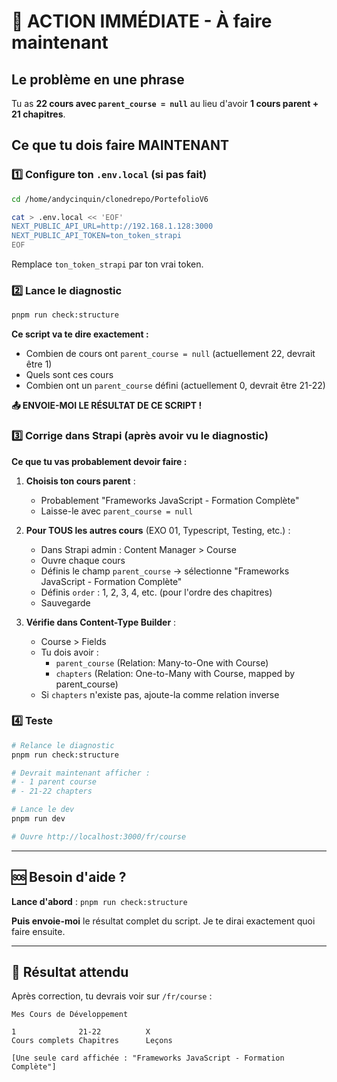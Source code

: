 # 🚨 ACTION IMMÉDIATE - À faire maintenant

## Le problème en une phrase

Tu as **22 cours avec `parent_course = null`** au lieu d'avoir **1 cours parent + 21 chapitres**.

## Ce que tu dois faire MAINTENANT

### 1️⃣ Configure ton `.env.local` (si pas fait)

```bash
cd /home/andycinquin/clonedrepo/PortefolioV6

cat > .env.local << 'EOF'
NEXT_PUBLIC_API_URL=http://192.168.1.128:3000
NEXT_PUBLIC_API_TOKEN=ton_token_strapi
EOF
```

Remplace `ton_token_strapi` par ton vrai token.

### 2️⃣ Lance le diagnostic

```bash
pnpm run check:structure
```

**Ce script va te dire exactement :**
- Combien de cours ont `parent_course = null` (actuellement 22, devrait être 1)
- Quels sont ces cours
- Combien ont un `parent_course` défini (actuellement 0, devrait être 21-22)

**📤 ENVOIE-MOI LE RÉSULTAT DE CE SCRIPT !**

### 3️⃣ Corrige dans Strapi (après avoir vu le diagnostic)

**Ce que tu vas probablement devoir faire :**

1. **Choisis ton cours parent** :
   - Probablement "Frameworks JavaScript - Formation Complète"
   - Laisse-le avec `parent_course = null`

2. **Pour TOUS les autres cours** (EXO 01, Typescript, Testing, etc.) :
   - Dans Strapi admin : Content Manager > Course
   - Ouvre chaque cours
   - Définis le champ `parent_course` → sélectionne "Frameworks JavaScript - Formation Complète"
   - Définis `order` : 1, 2, 3, 4, etc. (pour l'ordre des chapitres)
   - Sauvegarde

3. **Vérifie dans Content-Type Builder** :
   - Course > Fields
   - Tu dois avoir :
     - `parent_course` (Relation: Many-to-One with Course)
     - `chapters` (Relation: One-to-Many with Course, mapped by parent_course)
   - Si `chapters` n'existe pas, ajoute-la comme relation inverse

### 4️⃣ Teste

```bash
# Relance le diagnostic
pnpm run check:structure

# Devrait maintenant afficher :
# - 1 parent course
# - 21-22 chapters

# Lance le dev
pnpm run dev

# Ouvre http://localhost:3000/fr/course
```

---

## 🆘 Besoin d'aide ?

**Lance d'abord** : `pnpm run check:structure`

**Puis envoie-moi** le résultat complet du script. Je te dirai exactement quoi faire ensuite.

---

## 🎯 Résultat attendu

Après correction, tu devrais voir sur `/fr/course` :

```
Mes Cours de Développement

1              21-22          X
Cours complets Chapitres      Leçons

[Une seule card affichée : "Frameworks JavaScript - Formation Complète"]
```
